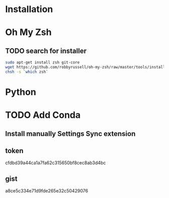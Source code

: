 # Installation


# Oh My Zsh

## TODO search for installer

```bash
sudo apt-get install zsh git-core
wget https://github.com/robbyrussell/oh-my-zsh/raw/master/tools/install.sh -O - | zsh
chsh -s `which zsh`
```





# Python

# TODO Add Conda


## Install manually Settings Sync extension

## token

cfdbd39a44ca1a7fa62c315650bf8cec8ab3d4bc

## gist

a8ce5c334e71d9fde265e32c50429076


